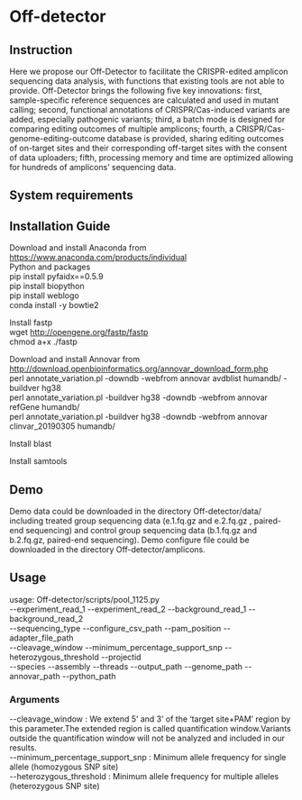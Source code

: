 # Off-detector

## Instruction
Here we propose our Off-Detector to facilitate the CRISPR-edited amplicon sequencing data analysis, with functions that existing tools are not able to provide. Off-Detector brings the following five key innovations: first, sample-specific reference sequences are calculated and used in mutant calling; second, functional annotations of CRISPR/Cas-induced variants are added, especially pathogenic variants; third, a batch mode is designed for comparing editing outcomes of multiple amplicons; fourth, a CRISPR/Cas-genome-editing-outcome database is provided, sharing editing outcomes of on-target sites and their corresponding off-target sites with the consent of data uploaders; fifth, processing memory and time are optimized allowing for hundreds of amplicons’ sequencing data.

## System requirements

## Installation Guide 
Download and install Anaconda from https://www.anaconda.com/products/individual  
Python and packages    
pip install pyfaidx==0.5.9  
pip install biopython  
pip install weblogo  
conda install -y bowtie2  

Install fastp  
wget http://opengene.org/fastp/fastp  
chmod a+x ./fastp  

Download and install Annovar from http://download.openbioinformatics.org/annovar_download_form.php  
perl annotate_variation.pl -downdb -webfrom annovar avdblist humandb/ -buildver hg38  
perl annotate_variation.pl -buildver hg38 -downdb -webfrom annovar refGene humandb/  
perl annotate_variation.pl -buildver hg38 -downdb -webfrom annovar clinvar_20190305 humandb/  

Install blast

Install samtools

## Demo
Demo data could be downloaded in the directory Off-detector/data/ including treated group sequencing data (e.1.fq.gz and e.2.fq.gz , paired-end sequencing) and control group sequencing data (b.1.fq.gz and b.2.fq.gz, paired-end sequencing). Demo configure file could be downloaded in the directory Off-detector/amplicons.

## Usage
usage: Off-detector/scripts/pool_1125.py   
--experiment_read_1 --experiment_read_2 --background_read_1 --background_read_2   
--sequencing_type --configure_csv_path --pam_position --adapter_file_path   
--cleavage_window --minimum_percentage_support_snp --heterozygous_threshold --projectid   
--species --assembly --threads --output_path --genome_path --annovar_path --python_path  

### Arguments
--cleavage_window : We extend 5’ and 3’ of the ‘target site+PAM’ region by this parameter.The extended region is called quantification window.Variants outside the quantification window will not be analyzed and included in our results.  
--minimum_percentage_support_snp : Minimum allele frequency for single allele (homozygous SNP site)  
--heterozygous_threshold : Minimum allele frequency for multiple alleles (heterozygous SNP site)  
